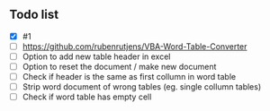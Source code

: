 ## Todo list

- [x] #1
- [ ] https://github.com/rubenrutjens/VBA-Word-Table-Converter
- [ ] Option to add new table header in excel
- [ ] Option to reset the document / make new document
- [ ] Check if header is the same as first collumn in word table
- [ ] Strip word document of wrong tables (eg. single collumn tables)
- [ ] Check if word table has empty cell